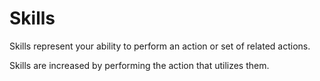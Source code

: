 # Skills

Skills represent your ability to perform an action or set of related actions.

Skills are increased by performing the action that utilizes them.